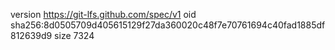 version https://git-lfs.github.com/spec/v1
oid sha256:8d0505709d405615129f27da360020c48f7e70761694c40fad1885df812639d9
size 7324
